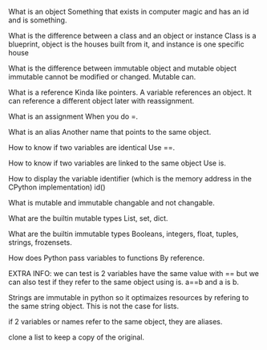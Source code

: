 

What is an object
Something that exists in computer magic and has an id and is something.


What is the difference between a class and an object or instance
Class is a blueprint, object is the houses built from it, and instance is one
specific house



What is the difference between immutable object and mutable object
immutable cannot be modified or changed. Mutable can.



What is a reference
Kinda like pointers. A variable references an object. It can reference a
different object later with reassignment.



What is an assignment
When you do =.


What is an alias
Another name that points to the same object.



How to know if two variables are identical
Use ==.



How to know if two variables are linked to the same object
Use is.



How to display the variable identifier (which is the memory address in the CPython implementation)
id()



What is mutable and immutable
changable and not changable.



What are the builtin mutable types
List, set, dict.



What are the builtin immutable types
Booleans, integers, float, tuples, strings, frozensets.



How does Python pass variables to functions
By reference.






EXTRA INFO:
we can test is 2 variables have the same value with == but we can also test if
they refer to the same object using is. a==b and a is b.

Strings are immutable in python so it optimaizes resources by refering to the
same string object. This is not the case for lists.

if 2 variables or names refer to the same object, they are aliases. 

clone a list to keep a copy of the original.


